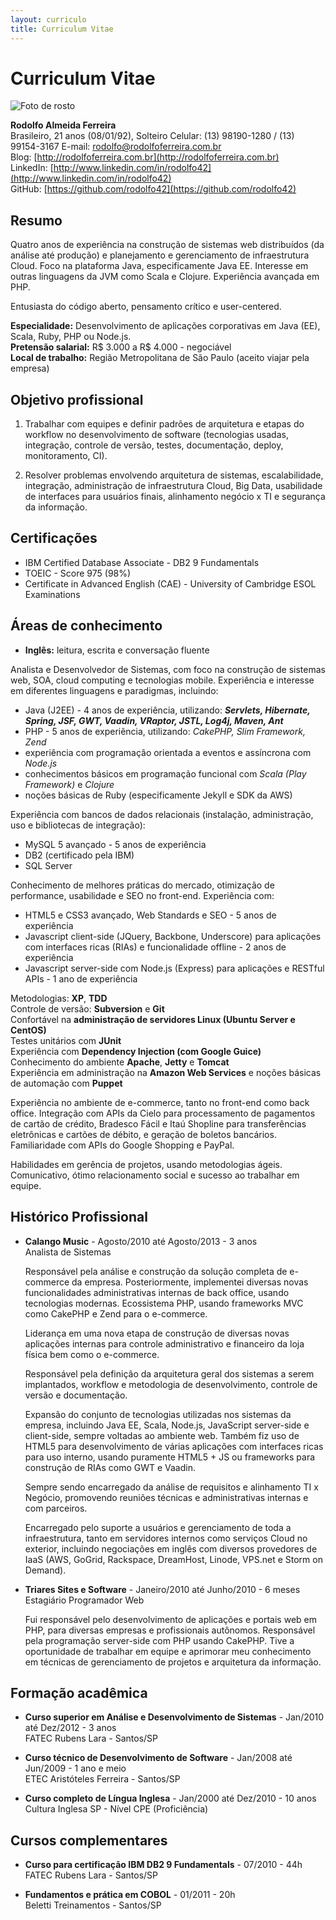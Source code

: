 ```yaml
---
layout: curriculo
title: Curriculum Vitae
---
```


# Curriculum Vitae

![Foto de rosto](http://www.gravatar.com/avatar/01b0fe8ff76f21e113d5065c4b715ef1?s=150)

**Rodolfo Almeida Ferreira**  
Brasileiro, 21 anos (08/01/92), Solteiro
Celular: (13) 98190-1280 / (13) 99154-3167
E-mail: [rodolfo@rodolfoferreira.com.br](mailto:rodolfo@rodolfoferreira.com.br)  
Blog: [http://rodolfoferreira.com.br](http://rodolfoferreira.com.br)  
LinkedIn: [http://www.linkedin.com/in/rodolfo42](http://www.linkedin.com/in/rodolfo42)  
GitHub: [https://github.com/rodolfo42](https://github.com/rodolfo42)

## Resumo

Quatro anos de experiência na construção de sistemas web distribuídos (da
 análise até produção) e planejamento e gerenciamento de infraestrutura Cloud. Foco na plataforma Java, especificamente Java EE. Interesse em outras linguagens da JVM como Scala e Clojure. Experiência avançada em PHP.

Entusiasta do código aberto, pensamento crítico e user-centered.

**Especialidade:** Desenvolvimento de aplicações corporativas em Java (EE), Scala, Ruby, PHP ou Node.js.  
**Pretensão salarial:** R$ 3.000 a R$ 4.000 - negociável  
**Local de trabalho:** Região Metropolitana de São Paulo (aceito viajar pela empresa)

## Objetivo profissional

1. Trabalhar com equipes e definir padrões de arquitetura e etapas do workflow no desenvolvimento de software (tecnologias usadas, integração, controle de versão, testes, documentação, deploy, monitoramento, CI).

2. Resolver problemas envolvendo arquitetura de sistemas, escalabilidade, integração, administração de infraestrutura Cloud, Big Data, usabilidade de interfaces para usuários finais, alinhamento negócio x TI e segurança da informação.

## Certificações

- IBM Certified Database Associate - DB2 9 Fundamentals
- TOEIC - Score 975 (98%)
- Certificate in Advanced English (CAE) - University of Cambridge ESOL Examinations

## Áreas de conhecimento

- **Inglês:** leitura, escrita e conversação fluente

Analista e Desenvolvedor de Sistemas, com foco na construção de sistemas web, SOA, cloud computing e tecnologias mobile. Experiência e interesse em diferentes linguagens e paradigmas, incluindo:

- Java (J2EE) - 4 anos de experiência, utilizando: **_Servlets, Hibernate, Spring, JSF, GWT, Vaadin, VRaptor, JSTL, Log4j, Maven, Ant_**
- PHP - 5 anos de experiência, utilizando: *CakePHP, Slim Framework, Zend*
- experiência com programação orientada a eventos e assíncrona com *Node.js*
- conhecimentos básicos em programação funcional com *Scala (Play Framework)* e *Clojure*
- noções básicas de Ruby (especificamente Jekyll e SDK da AWS)

Experiência com bancos de dados relacionais (instalação, administração, uso e bibliotecas de integração):

- MySQL 5 avançado - 5 anos de experiência
- DB2 (certificado pela IBM)
- SQL Server

Conhecimento de melhores práticas do mercado, otimização de performance, usabilidade e SEO no front-end. Experiência com:

- HTML5 e CSS3 avançado, Web Standards e SEO - 5 anos de experiência
- Javascript client-side (JQuery, Backbone, Underscore) para aplicações com interfaces ricas (RIAs) e funcionalidade offline - 2 anos de experiência
- Javascript server-side com Node.js (Express) para aplicações e RESTful APIs - 1 ano de experiência

Metodologias: **XP**, **TDD**  
Controle de versão: **Subversion** e **Git**  
Confortável na **administração de servidores Linux (Ubuntu Server e CentOS)**  
Testes unitários com **JUnit**  
Experiência com **Dependency Injection (com Google Guice)**  
Conhecimento do ambiente **Apache**, **Jetty** e **Tomcat**  
Experiência em administração na **Amazon Web Services** e noções básicas de automação com **Puppet**  

Experiência no ambiente de e-commerce, tanto no front-end como back office. Integração com APIs da Cielo para processamento de pagamentos de cartão de crédito, Bradesco Fácil e Itaú Shopline para transferências eletrônicas e cartões de débito, e geração de boletos bancários. Familiaridade com APIs do Google Shopping e PayPal.

Habilidades em gerência de projetos, usando metodologias ágeis. Comunicativo, ótimo relacionamento social e sucesso ao trabalhar em equipe.

## Histórico Profissional

- **Calango Music** - Agosto/2010 até Agosto/2013 - 3 anos  
    Analista de Sistemas

    Responsável pela análise e construção da solução completa de e-commerce da empresa. Posteriormente, implementei diversas novas funcionalidades administrativas internas de back office, usando tecnologias modernas. Ecossistema PHP, usando frameworks MVC como CakePHP e Zend para o e-commerce.

    Liderança em uma nova etapa de construção de diversas novas aplicações internas para controle administrativo e financeiro da loja física bem como o e-commerce.

    Responsável pela definição da arquitetura geral dos sistemas a serem implantados, workflow e metodologia de desenvolvimento, controle de versão e documentação.

    Expansão do conjunto de tecnologias utilizadas nos sistemas da empresa, incluindo Java EE, Scala, Node.js, JavaScript server-side e client-side, sempre voltadas ao ambiente web. Também fiz uso de HTML5 para desenvolvimento de várias aplicações com interfaces ricas para uso interno, usando puramente HTML5 + JS ou frameworks para construção de RIAs como GWT e Vaadin.

    Sempre sendo encarregado da análise de requisitos e alinhamento TI x Negócio, promovendo reuniões técnicas e administrativas internas e com parceiros.

    Encarregado pelo suporte a usuários e gerenciamento de toda a infraestrutura, tanto em servidores internos como serviços Cloud no exterior, incluindo negociações em inglês com diversos provedores de IaaS (AWS, GoGrid, Rackspace, DreamHost, Linode, VPS.net e Storm on Demand).

- **Triares Sites e Software** - Janeiro/2010 até Junho/2010 - 6 meses  
    Estagiário Programador Web

    Fui responsável pelo desenvolvimento de aplicações e portais web em PHP, para diversas empresas e profissionais
    autônomos. Responsável pela programação server-side com PHP usando CakePHP. Tive a oportunidade de trabalhar em
    equipe e aprimorar meu conhecimento em técnicas de gerenciamento de projetos e arquitetura da informação.

<div class="page-break">
</div>

## Formação acadêmica

- **Curso superior em Análise e Desenvolvimento de Sistemas** - Jan/2010 até Dez/2012 - 3 anos  
    FATEC Rubens Lara - Santos/SP

- **Curso técnico de Desenvolvimento de Software** - Jan/2008 até Jun/2009 - 1 ano e meio  
    ETEC Aristóteles Ferreira - Santos/SP

- **Curso completo de Língua Inglesa** - Jan/2000 até Dez/2010 - 10 anos  
    Cultura Inglesa SP - Nível CPE (Proficiência)

## Cursos complementares

- **Curso para certificação IBM DB2 9 Fundamentals** - 07/2010 - 44h  
    FATEC Rubens Lara - Santos/SP

- **Fundamentos e prática em COBOL** - 01/2011 - 20h  
    Beletti Treinamentos - Santos/SP
